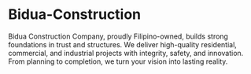 # Bidua-Construction
Bidua Construction Company, proudly Filipino-owned, builds strong foundations in trust and structures. We deliver high-quality residential, commercial, and industrial projects with integrity, safety, and innovation. From planning to completion, we turn your vision into lasting reality.
